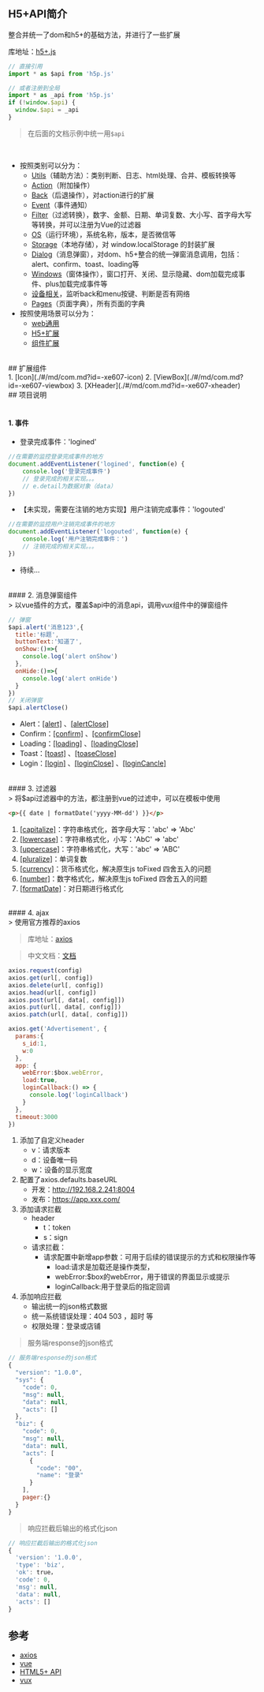 ## <span class="vux-big-title">H5+API简介</span>
整合并统一了dom和h5+的基础方法，并进行了一些扩展

库地址：[h5+.js][1]

```javascript
// 直接引用
import * as $api from 'h5p.js'

// 或者注册到全局
import * as _api from 'h5p.js'
if (!window.$api) {
  window.$api = _api
}
```
> 在后面的文档示例中统一用`$api`
<br>

- <span class="vux-params">按照类别可以分为：</span>
  - [Utils](./#/md/api/Utils.md)（辅助方法）：类别判断、日志、html处理、合并、模板转换等
  - [Action](./#/md/api/Action.md)（附加操作）
  - [Back](./#/md/api/Back.md)（后退操作），对action进行的扩展
  - [Event](./#/md/api/Event.md)（事件通知）
  - [Filter](./#/md/api/Filter.md)（过滤转换），数字、金额、日期、单词复数、大小写、首字母大写等转换，并可以注册为Vue的过滤器
  - [OS](./#/md/api/运行环境.md)（运行环境），系统名称，版本，是否微信等
  - [Storage](./#/md/api/Storage.md)（本地存储），对 window.localStorage 的封装扩展
  - [Dialog](./#/md/api/消息弹窗.md)（消息弹窗），对dom、h5+整合的统一弹窗消息调用，包括：alert、confirm、toast、loading等
  - [Windows](./#/md/api/窗体操作.md)（窗体操作），窗口打开、关闭、显示隐藏、dom加载完成事件、plus加载完成事件等
  - [设备相关](./#/md/api/设备相关.md)，监听back和menu按键、判断是否有网络
  - [Pages](./#/md/api/页面字典.md)（页面字典），所有页面的字典
- <span class="vux-params">按照使用场景可以分为：</span>
  - [web通用](./#/md/api/通用.md)
  - [H5+扩展](./#/md/api/H5Plus扩展.md)
  - [组件扩展](./#/md/api/组件扩展.md)


<br>
## <span class="vux-big-title">扩展组件</span><br>
1. [Icon](./#/md/com.md?id=-xe607-icon)
2. [ViewBox](./#/md/com.md?id=-xe607-viewbox)
3. [XHeader](./#/md/com.md?id=-xe607-xheader)


<br>
## <span class="vux-big-title">项目说明</span><br><br>

#### <span class="vux-method-title">1. 事件</span><br>

- <span class="vux-params">登录完成事件：'logined'</span><br>
```javascript
//在需要的监控登录完成事件的地方
document.addEventListener('logined', function(e) {
    console.log('登录完成事件')
    // 登录完成的相关实现。。。
    // e.detail为数据对象（data）
})
```

- <span class="vux-params">【未实现，需要在注销的地方实现】用户注销完成事件：'logouted'</span><br>
```javascript
//在需要的监控用户注销完成事件的地方
document.addEventListener('logouted', function(e) {
    console.log('用户注销完成事件：')
    // 注销完成的相关实现。。。
})
```

- <span class="vux-params">待续...</span><br>

<br>
#### <span class="vux-method-title">2. 消息弹窗组件</span><br>
> 以vue插件的方式，覆盖$api中的消息api，调用vux组件中的弹窗组件<br>

```javascript
// 弹窗
$api.alert('消息123',{
  title:'标题',
  buttonText:'知道了',
  onShow:()=>{
    console.log('alert onShow')
  },
  onHide:()=>{
    console.log('alert onHide')
  }
})
// 关闭弹窗
$api.alertClose()
```
- <span class="vux-params">Alert：</span>[[alert]](./#/md/api/消息弹窗.md?id=-xe65d-alert) 、[[alertClose]](./#/md/api/消息弹窗.md?id=-xe65d-alertclose)
- <span class="vux-params">Confirm：</span>[[confirm]](./#/md/api/消息弹窗.md?id=-xe65d-confirm) 、[[confirmClose]](./#/md/api/消息弹窗.md?id=-xe65d-confirmclose)
- <span class="vux-params">Loading：</span>[[loading]](./#/md/api/消息弹窗.md?id=-xe65d-loading) 、[[loadingClose]](./#/md/api/消息弹窗.md?id=-xe65d-loadingclose)
- <span class="vux-params">Toast：</span>[[toast]](./#/md/api/消息弹窗.md?id=-xe65d-toast) 、[[toaseClose]](./#/md/api/消息弹窗.md?id=-xe65d-toastclose)
- <span class="vux-params">Login：</span>[[login]](./#/md/api/消息弹窗.md?id=-xe65d-login) 、[[loginClose]](./#/md/api/消息弹窗.md?id=-xe65d-loginclose) 、[[loginCancle]](./#/md/api/消息弹窗.md?id=-xe65d-logincancle)

<br>
#### <span class="vux-method-title">3. 过滤器</span> <br>
> 将$api过滤器中的方法，都注册到vue的过滤中，可以在模板中使用

```html
<p>{{ date | formatDate('yyyy-MM-dd') }}</p>
```
1. <span class="vux-params">[[capitalize]](./#/md/api/Filter.md?id=-xe65d-capitalize)：</span>字符串格式化，首字母大写：'abc' => 'Abc'
1. <span class="vux-params">[[lowercase]](./#/md/api/Filter.md?id=-xe65d-lowercase)：</span>字符串格式化，小写：'AbC' => 'abc'
1. <span class="vux-params">[[uppercase]](./#/md/api/Filter.md?id=-xe65d-uppercase)：</span>字符串格式化，大写：'abc' => 'ABC'
1. <span class="vux-params">[[pluralize]](./#/md/api/Filter.md?id=-xe65d-pluralize)：</span>单词复数
1. <span class="vux-params">[[currency]](./#/md/api/Filter.md?id=-xe65d-currency)：</span>货币格式化，解决原生js toFixed 四舍五入的问题
1. <span class="vux-params">[[number]](./#/md/api/Filter.md?id=-xe65d-number)：</span>数字格式化，解决原生js toFixed 四舍五入的问题
1. <span class="vux-params">[[formatDate]](./#/md/api/Filter.md?id=-xe65d-formatdate)：</span>对日期进行格式化

<br>
#### <span class="vux-method-title">4. ajax</span><br>
> 使用官方推荐的axios

> 库地址：[axios][2]

> 中文文档：[文档][3]


```javascript
axios.request(config)
axios.get(url[, config])
axios.delete(url[, config])
axios.head(url[, config])
axios.post(url[, data[, config]])
axios.put(url[, data[, config]])
axios.patch(url[, data[, config]])

axios.get('Advertisement', {
  params:{
    s_id:1,
    w:0
  },
  app: {
    webError:$box.webError,
    load:true,
    loginCallback:() => {
      console.log('loginCallback')
    }
  },
  timeout:3000
})
```


1. <span class="vux-params">添加了自定义header</span>
    - v：请求版本
    - d：设备唯一码
    - w：设备的显示宽度
2. <span class="vux-params">配置了axios.defaults.baseURL</span>
    - 开发：http://192.168.2.241:8004
    - 发布：https://app.xxx.com/
3. <span class="vux-params">添加请求拦截</span>
    - header
      - t：token
      - s：sign 
    - 请求拦截：
      - 请求配置中新增app参数：可用于后续的错误提示的方式和权限操作等
        - load:请求是加载还是操作类型，
        - webError:$box的webError，用于错误的界面显示或提示
        - loginCallback:用于登录后的指定回调
4. <span class="vux-params">添加响应拦截</span>
    - 输出统一的json格式数据
    - 统一系统错误处理：404 503 ，超时 等
    - 权限处理：登录或店铺


> 服务端response的json格式<br>

```javascript
// 服务端response的json格式
{
  "version": "1.0.0",
  "sys": {
    "code": 0,
    "msg": null,
    "data": null,
    "acts": []
  },
  "biz": {
    "code": 0,
    "msg": null,
    "data": null,
    "acts": [
      {
        "code": "00",
        "name": "登录"
      }
    ],
    pager:{}
  }
}
```
> 响应拦截后输出的格式化json<br>

```javascript
// 响应拦截后输出的格式化json
{
  'version': '1.0.0',
  'type': 'biz',
  'ok': true，
  'code': 0,
  'msg': null,
  'data': null,
  'acts': []
}
```

## <span class="vux-big-title">参考</span>
- [axios][2]
- [vue][4]
- [HTML5+ API][6]
- [vux][5]

[1]: https://github.com/232003894/H5Plus "h5+.js"
[2]: https://github.com/mzabriskie/axios "axios"
[3]: http://www.kancloud.cn/yunye/axios/234845 "文档"
[4]: http://cn.vuejs.org/v2/guide/ "vue"
[5]: https://vux.li/ "vux"
[6]: http://www.html5plus.org/doc/h5p.html "HTML5+ API"